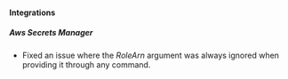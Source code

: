 
#### Integrations

##### Aws Secrets Manager

- Fixed an issue where the *RoleArn* argument was always ignored when providing it through any command.
